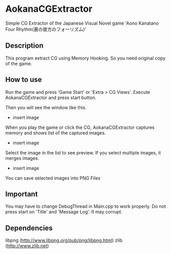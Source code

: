 # AokanaCGExtractor
Simple CG Extractor of the Japanese Visual Novel game 'Aono Kanatano Four Rhythm(蒼の彼方のフォーリズム)'

## Description
This program extract CG using Memory Hooking. So you need original copy of the game.

## How to use
Run the game and press 'Game Start' or 'Extra > CG Views'.
Execute AokanaCGExtractor and press start button.

Then you will see the window like this.
 - insert image

When you play the game or click the CG, AokanaCGExtractor captures memory and shows list of the captured images.
 - insert image

Select the image in the list to see preview. If you select multiple images, it merges images.
 - insert image

You can save selected images into PNG Files

## Important
You may have to change DebugThread in Main.cpp to work properly.
Do not press start on 'Title' and 'Message Log'. It may corrupt.

## Dependencies
libpng (http://www.libpng.org/pub/png/libpng.html)
zlib (http://www.zlib.net)
